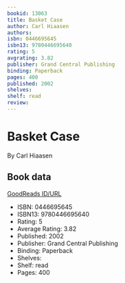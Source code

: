 ```yaml
---
bookid: 13063
title: Basket Case
author: Carl Hiaasen
authors: 
isbn: 0446695645
isbn13: 9780446695640
rating: 5
avgrating: 3.82
publisher: Grand Central Publishing
binding: Paperback
pages: 400
published: 2002
shelves: 
shelf: read
review: 
---
```


# Basket Case

By Carl Hiaasen

## Book data

[GoodReads ID/URL](https://www.goodreads.com/book/show/13063)

- ISBN: 0446695645
- ISBN13: 9780446695640
- Rating: 5
- Average Rating: 3.82
- Published: 2002
- Publisher: Grand Central Publishing
- Binding: Paperback
- Shelves: 
- Shelf: read
- Pages: 400

